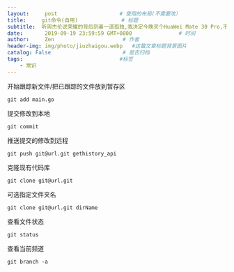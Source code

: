 ```yaml
---
layout:     post                    # 使用的布局(不需要改）
title:     git命令(自用)              # 标题
subtitle:  听周杰伦说荣耀的背后刻着一道孤独,我决定今晚买个HuaWei Mate 30 Pro,不知道能不能抢到  #副标题
date:       2019-09-19 23:59:59 GMT+0800               # 时间
author:     Zen                      # 作者
header-img: img/photo/jiuzhaigou.webp   #这篇文章标题背景图片
catalog: False                       # 是否归档
tags:                               #标签
    - 常识
---
```




开始跟踪新文件/把已跟踪的文件放到暂存区

`git add main.go`

提交修改到本地

`git commit`

推送提交的修改到远程

`git push git@url.git gethistory_api`

克隆现有代码库

`git clone git@url.git`

可选指定文件夹名

`git clone git@url.git dirName`

查看文件状态

`git status`

查看当前频道

`git branch -a`
